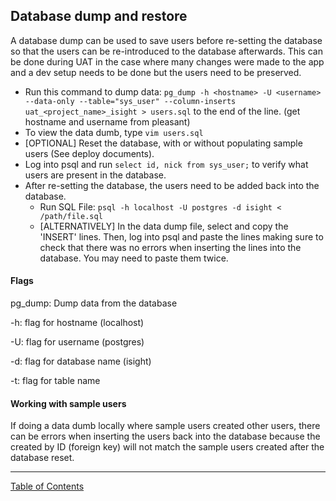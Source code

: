 ## Database dump and restore

A database dump can be used to save users before re-setting the database so that the users can be re-introduced to the database afterwards. This can be done during UAT in the case where many changes were made to the app and a dev setup needs to be done but the users need to be preserved.

- Run this command to dump data:
	`pg_dump -h <hostname> -U <username> --data-only --table="sys_user" --column-inserts uat_<project_name>_isight > users.sql` to the end of the line.
	(get hostname and username from pleasant)
- To view the data dumb, type `vim users.sql`
- [OPTIONAL] Reset the database, with or without populating sample users (See deploy documents).
- Log into psql and run `select id, nick from sys_user;` to verify what users are present in the database.
- After re-setting the database, the users need to be added back into the database.
	- Run SQL File: `psql -h localhost -U postgres -d isight < /path/file.sql`
	- [ALTERNATIVELY] In the data dump file, select and copy the 'INSERT' lines. Then, log into psql and paste the lines making sure to check that there was no errors when inserting the lines into the database. You may need to paste them twice.

#### Flags
pg_dump: Dump data from the database

-h: flag for hostname (localhost)

-U: flag for username (postgres)

-d: flag for database name (isight)

-t: flag for table name


#### Working with sample users
If doing a data dumb locally where sample users created other users, there can be errors when inserting the users back into the database because the created by ID (foreign key) will not match the sample users created after the database reset.

***
[Table of Contents](../README.md)